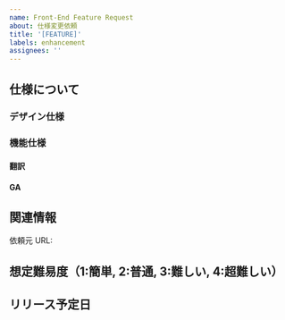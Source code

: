 ```yaml
---
name: Front-End Feature Request
about: 仕様変更依頼
title: '[FEATURE]'
labels: enhancement
assignees: ''
---
```


## 仕様について

### デザイン仕様

### 機能仕様

#### 翻訳

#### GA

## 関連情報

依頼元 URL: 

## 想定難易度（1:簡単, 2:普通, 3:難しい, 4:超難しい）

## リリース予定日
